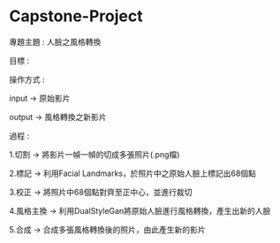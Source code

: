 # Capstone-Project
<p>專題主題 : 人臉之風格轉換<p>
<p>目標 : <p>
<p>操作方式 : <p>
<p>input -> 原始影片 <p>
<p>output -> 風格轉換之新影片 <p>
<p>過程 : <p>
<p>1.切割 -> 將影片一幀一幀的切成多張照片(.png檔)<p>
<p>2.標記 -> 利用Facial Landmarks，於照片中之原始人臉上標記出68個點<p>
<p>3.校正 -> 將照片中68個點對齊至正中心，並進行裁切<p>
<p>4.風格主換 -> 利用DualStyleGan將原始人臉進行風格轉換，產生出新的人臉<p>
<p>5.合成 -> 合成多張風格轉換後的照片，由此產生新的影片<p>
